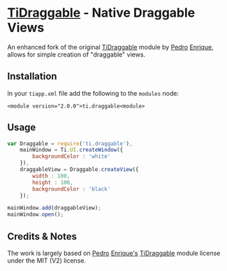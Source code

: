 # [TiDraggable](https://github.com/animecyc/TiDraggable) - Native Draggable Views

An enhanced fork of the original [TiDraggable](https://github.com/pec1985/TiDraggable) module by [Pedro](http://twitter.com/pecdev) [Enrique](https://github.com/pec1985), allows for simple creation of "draggable" views.

## Installation

In your `tiapp.xml` file add the following to the `modules` node:

	<module version="2.0.0">ti.draggable<module>

## Usage

```javascript
var Draggable = require('ti.draggable'),
    mainWindow = Ti.UI.createWindow({
        backgroundColor : 'white'
    }),
    draggableView = Draggable.createView({
        width : 100,
        height : 100,
        backgroundColor : 'black'
    });

mainWindow.add(draggableView);
mainWindow.open();
```

## Credits & Notes

The work is largely based on [Pedro](http://twitter.com/pecdev) [Enrique's](https://github.com/pec1985) [TiDraggable](https://github.com/pec1985/TiDraggable) module license under the MIT (V2) license.